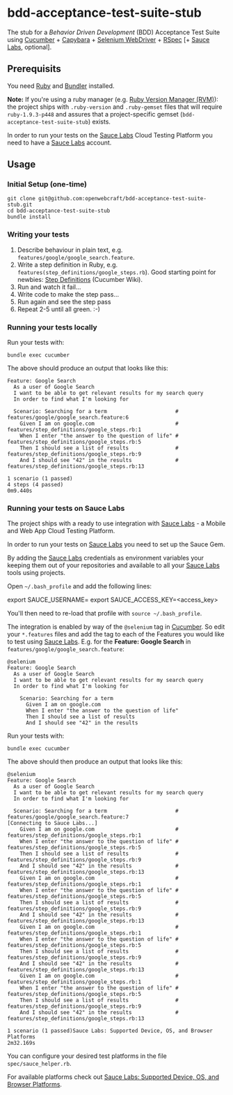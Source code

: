 # bdd-acceptance-test-suite-stub

The stub for a *Behavior Driven Development* (BDD) Acceptance Test Suite using [Cucumber] + [Capybara] + [Selenium WebDriver] + [RSpec] \[+ [Sauce Labs], optional\].

## Prerequisits

You need [Ruby] and [Bundler] installed.

**Note:** If you're using a ruby manager (e.g. [Ruby Version Manager (RVM)]): the project ships with `.ruby-version` and `.ruby-gemset` files that will require `ruby-1.9.3-p448` and assures that a project-specific gemset (`bdd-acceptance-test-suite-stub`) exists.

In order to run your tests on the [Sauce Labs] Cloud Testing Platform you need to have a [Sauce Labs] account.

## Usage

### Initial Setup (one-time)

    git clone git@github.com:openwebcraft/bdd-acceptance-test-suite-stub.git
    cd bdd-acceptance-test-suite-stub
    bundle install

### Writing your tests

1. Describe behaviour in plain text, e.g. `features/google/google_search.feature`.
2. Write a step definition in Ruby, e.g. `features(step_definitions/google_steps.rb`). Good starting point for newbies: [Step Definitions](http://cukes.info/step-definitions.html) (Cucumber Wiki).
3. Run and watch it fail...
4. Write code to make the step pass...
5. Run again and see the step pass
6. Repeat 2-5 until all green. :-)

### Running your tests locally

Run your tests with:

    bundle exec cucumber

The above should produce an output that looks like this:

    Feature: Google Search
      As a user of Google Search
      I want to be able to get relevant results for my search query
      In order to find what I'm looking for
    
      Scenario: Searching for a term                      # features/google/google_search.feature:6
        Given I am on google.com                          # features/step_definitions/google_steps.rb:1
        When I enter "the answer to the question of life" # features/step_definitions/google_steps.rb:5
        Then I should see a list of results               # features/step_definitions/google_steps.rb:9
        And I should see "42" in the results              # features/step_definitions/google_steps.rb:13
    
    1 scenario (1 passed)
    4 steps (4 passed)
    0m9.440s

### Running your tests on Sauce Labs

The project ships with a ready to use integration with [Sauce Labs] - a Mobile and Web App Cloud Testing Platform.

In order to run your tests on [Sauce Labs] you need to set up the Sauce Gem.

By adding the [Sauce Labs] credentials as environment variables your keeping them out of your repositories and available to all your [Sauce Labs] tools using projects.

Open `~/.bash_profile` and add the following lines:

export SAUCE_USERNAME=<username>
export SAUCE_ACCESS_KEY=<access_key>

You'll then need to re-load that profile with `source ~/.bash_profile`.

The integration is enabled by way of the `@selenium` tag in [Cucumber]. So edit your `*.features` files and add the tag to each of the Features you would like to test using [Sauce Labs]. E.g. for the **Feature: Google Search** in  `features/google/google_search.feature`:

    @selenium
    Feature: Google Search
      As a user of Google Search 
      I want to be able to get relevant results for my search query
      In order to find what I'm looking for
    
        Scenario: Searching for a term
          Given I am on google.com
          When I enter "the answer to the question of life"
          Then I should see a list of results
          And I should see "42" in the results 

Run your tests with:

    bundle exec cucumber

The above should then produce an output that looks like this:

    @selenium
    Feature: Google Search
      As a user of Google Search
      I want to be able to get relevant results for my search query
      In order to find what I'm looking for
    
      Scenario: Searching for a term                      # features/google/google_search.feature:7
    [Connecting to Sauce Labs...]
        Given I am on google.com                          # features/step_definitions/google_steps.rb:1
        When I enter "the answer to the question of life" # features/step_definitions/google_steps.rb:5
        Then I should see a list of results               # features/step_definitions/google_steps.rb:9
        And I should see "42" in the results              # features/step_definitions/google_steps.rb:13
        Given I am on google.com                          # features/step_definitions/google_steps.rb:1
        When I enter "the answer to the question of life" # features/step_definitions/google_steps.rb:5
        Then I should see a list of results               # features/step_definitions/google_steps.rb:9
        And I should see "42" in the results              # features/step_definitions/google_steps.rb:13
        Given I am on google.com                          # features/step_definitions/google_steps.rb:1
        When I enter "the answer to the question of life" # features/step_definitions/google_steps.rb:5
        Then I should see a list of results               # features/step_definitions/google_steps.rb:9
        And I should see "42" in the results              # features/step_definitions/google_steps.rb:13
        Given I am on google.com                          # features/step_definitions/google_steps.rb:1
        When I enter "the answer to the question of life" # features/step_definitions/google_steps.rb:5
        Then I should see a list of results               # features/step_definitions/google_steps.rb:9
        And I should see "42" in the results              # features/step_definitions/google_steps.rb:13
    
    1 scenario (1 passed)Sauce Labs: Supported Device, OS, and Browser Platforms
    2m32.169s

You can configure your desired test platforms in the file `spec/sauce_helper.rb`.

For available platforms check out [Sauce Labs: Supported Device, OS, and Browser Platforms](https://saucelabs.com/docs/platforms).

[Ruby]: http://www.ruby-lang.org/ "Ruby"
[Bundler]: http://bundler.io/ "Bundler"
[Ruby Version Manager (RVM)]: https://rvm.io/ "RVM"
[Cucumber]: http://cukes.info/ "Cucumber"
[Capybara]: http://jnicklas.github.io/capybara/ "Capybara"
[Selenium WebDriver]: http://docs.seleniumhq.org/ "Selenium WebDriver"
[RSpec]: http://rspec.info/ "RSpec"
[Sauce Labs]: https://saucelabs.com/ "Sauce Labs"